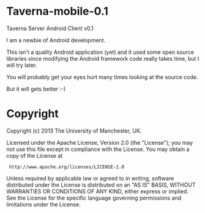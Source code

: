 Taverna-mobile-0.1
==================

Taverna Server Android Client v0.1

I am a newbie of Android development. 

This isn't a quality Android application (yet) and 
it used some open source libraries since modifying the Android framework code really takes time,
but I will try later.

You will probably get your eyes hurt many times looking at the source code.

But it will gets better :-)

Copyright
==================

 Copyright (c) 2013 The University of Manchester, UK.

 Licensed under the Apache License, Version 2.0 (the "License");
 you may not use this file except in compliance with the License.
 You may obtain a copy of the License at

     http://www.apache.org/licenses/LICENSE-2.0

 Unless required by applicable law or agreed to in writing, software
 distributed under the License is distributed on an "AS IS" BASIS,
 WITHOUT WARRANTIES OR CONDITIONS OF ANY KIND, either express or implied.
 See the License for the specific language governing permissions and
 limitations under the License.
